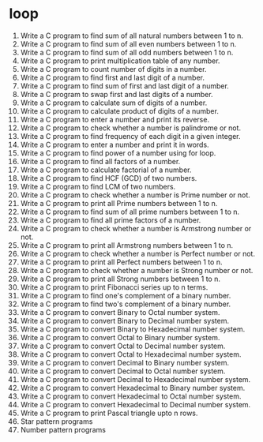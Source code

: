 # loop

 1. Write a C program to find sum of all natural numbers between 1 to n.
 2. Write a C program to find sum of all even numbers between 1 to n.
 3. Write a C program to find sum of all odd numbers between 1 to n.
 4. Write a C program to print multiplication table of any number.
 5. Write a C program to count number of digits in a number.
 6. Write a C program to find first and last digit of a number.
 7. Write a C program to find sum of first and last digit of a number.
 8. Write a C program to swap first and last digits of a number.
 9. Write a C program to calculate sum of digits of a number.
 10. Write a C program to calculate product of digits of a number.
 11. Write a C program to enter a number and print its reverse.
 12. Write a C program to check whether a number is palindrome or not.
 13. Write a C program to find frequency of each digit in a given integer.
 14. Write a C program to enter a number and print it in words.
 15. Write a C program to find power of a number using for loop.
 16. Write a C program to find all factors of a number.
 17. Write a C program to calculate factorial of a number.
 18. Write a C program to find HCF (GCD) of two numbers.
 19. Write a C program to find LCM of two numbers.
 20. Write a C program to check whether a number is Prime number or not.
 21. Write a C program to print all Prime numbers between 1 to n.
 22. Write a C program to find sum of all prime numbers between 1 to n.
 23. Write a C program to find all prime factors of a number.
 24. Write a C program to check whether a number is Armstrong number or not.
 25. Write a C program to print all Armstrong numbers between 1 to n.
 26. Write a C program to check whether a number is Perfect number or not.
 27. Write a C program to print all Perfect numbers between 1 to n.
 28. Write a C program to check whether a number is Strong number or not.
 29. Write a C program to print all Strong numbers between 1 to n.
 30. Write a C program to print Fibonacci series up to n terms.
 31. Write a C program to find one's complement of a binary number.
 32. Write a C program to find two's complement of a binary number.
 33. Write a C program to convert Binary to Octal number system.
 34. Write a C program to convert Binary to Decimal number system.
 35. Write a C program to convert Binary to Hexadecimal number system.
 36. Write a C program to convert Octal to Binary number system.
 37. Write a C program to convert Octal to Decimal number system.
 38. Write a C program to convert Octal to Hexadecimal number system.
 39. Write a C program to convert Decimal to Binary number system.
 40. Write a C program to convert Decimal to Octal number system.
 41. Write a C program to convert Decimal to Hexadecimal number system.
 42. Write a C program to convert Hexadecimal to Binary number system.
 43. Write a C program to convert Hexadecimal to Octal number system.
 44. Write a C program to convert Hexadecimal to Decimal number system.
 45. Write a C program to print Pascal triangle upto n rows.
 46. Star pattern programs
 47. Number pattern programs
